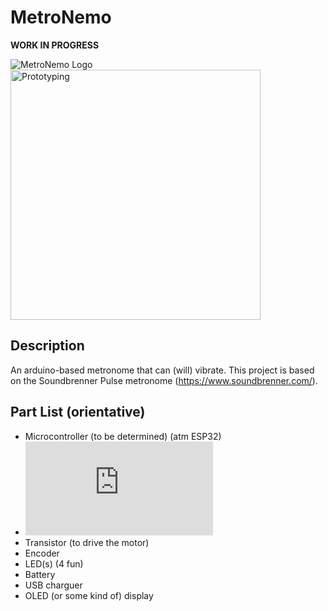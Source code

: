 # MetroNemo
**WORK IN PROGRESS**

![MetroNemo Logo](https://github.com/UC3Music/MetroNemo/blob/master/img/logo.png)
<img src="https://github.com/UC3Music/MetroNemo/blob/master/img/FirstApproach.jpg" width="400" alt="Prototyping">
## Description
An arduino-based metronome that can (will) vibrate.
This project is based on the Soundbrenner Pulse metronome (https://www.soundbrenner.com/).

## Part List (orientative)
- Microcontroller (to be determined) (atm ESP32)
- ![Vibration motor](https://www.banggood.com/5pcs-DC-3V-10mm-Micro-Motor-Coin-Flat-Vibrating-Motor-p-1037307.html?p=29061212937060201708&cur_warehouse=CN)
- Transistor (to drive the motor)
- Encoder
- LED(s) (4 fun)
- Battery
- USB charguer
- OLED (or some kind of) display
